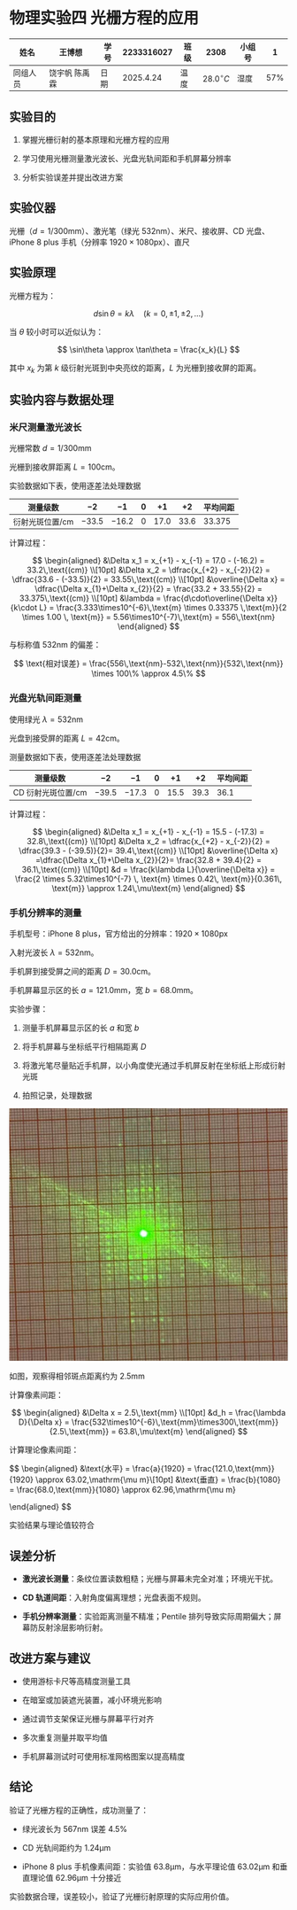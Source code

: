 # 物理实验四 光栅方程的应用

| 姓名   | 王博想     | 学号  | 2233316027 | 班级  | 2308           | 小组号 | 1      |
| ---- | ------- | --- | ---------- | --- | -------------- | --- | ------ |
| 同组人员 | 饶宇帆 陈禹霖 | 日期  | 2025.4.24  | 温度  | $28.0^\circ C$ | 湿度  | $57\%$ |

## 实验目的

1.  掌握光栅衍射的基本原理和光栅方程的应用

2.  学习使用光栅测量激光波长、光盘光轨间距和手机屏幕分辨率

3.  分析实验误差并提出改进方案

## 实验仪器

光栅（$d=1/300\text{mm}$）、激光笔（绿光 $532\text{nm}$）、米尺、接收屏、CD 光盘、iPhone 8 plus 手机（分辨率 $1920\times 1080\text{px}$）、直尺

## 实验原理

光栅方程为：

$$
d\sin\theta = k\lambda \quad (k=0,\pm1,\pm2,...)
$$

当 $\theta$ 较小时可以近似认为：

$$
\sin\theta \approx \tan\theta = \frac{x_k}{L}
$$

其中 $x_{k}$ 为第 $k$ 级衍射光斑到中央亮纹的距离，$L$ 为光栅到接收屏的距离。

## 实验内容与数据处理

### 米尺测量激光波长

光栅常数 $d=1 / 300 \text{mm}$

光栅到接收屏距离 $L=100 \text{cm}$。

实验数据如下表，使用逐差法处理数据

| 测量级数  | $-2$    | $-1$    | $0$   | $+1$   | $+2$   | 平均间距   |
| ----- | ----- | ----- | --- | ---- | ---- | ------ |
| 衍射光斑位置/$\text{cm}$ | $-33.5$ | $-16.2$ | $0$   | $17.0$ | $33.6$ | $33.375$ |

计算过程：

$$
\begin{aligned}
&\Delta x_1 = x_{+1} - x_{-1} = 17.0 - (-16.2) = 33.2\,\text{(cm)} \\[10pt]
&\Delta x_2 = \dfrac{x_{+2} - x_{-2}}{2} = \dfrac{33.6 - (-33.5)}{2} = 33.55\,\text{(cm)} \\[10pt]
&\overline{\Delta x} = \dfrac{\Delta x_{1}+\Delta x_{2}}{2} = \frac{33.2 + 33.55}{2} = 33.375\,\text{(cm)} \\[10pt]
&\lambda = \frac{d\cdot\overline{\Delta x}}{k\cdot L} = \frac{3.333\times10^{-6}\,\text{m} \times 0.33375 \,\text{m}}{2 \times 1.00 \, \text{m}} = 5.56\times10^{-7}\,\text{m} = 556\,\text{nm}
\end{aligned}
$$

与标称值 $532\text{nm}$ 的偏差：

$$
\text{相对误差} = \frac{556\,\text{nm}-532\,\text{nm}}{532\,\text{nm}} \times 100\% \approx 4.5\%
$$

### 光盘光轨间距测量

使用绿光 $\lambda = 532 \text{nm}$

光盘到接受屏的距离 $L=42\text{cm}$。

测量数据如下表，使用逐差法处理数据

| 测量级数 |   $-2$   |   $-1$ |    $0$  |  $+1$  |  $+2$  |  平均间距|
|-|-|-|-|-|-|-|
|CD 衍射光斑位置/$\text{cm}$   | $-39.5$  | $-17.3$|   $0$  | $15.5$   |$39.3$ |    $36.1$|

计算过程： 

$$
\begin{aligned}
&\Delta x_1 = x_{+1} - x_{-1} = 15.5 - (-17.3) = 32.8\,\text{(cm)} \\[10pt]
&\Delta x_2 = \dfrac{x_{+2} - x_{-2}}{2} = \dfrac{39.3 - (-39.5)}{2}= 39.4\,\text{(cm)} \\[10pt]
&\overline{\Delta x} =\dfrac{\Delta x_{1}+\Delta x_{2}}{2}= \frac{32.8 + 39.4}{2} = 36.1\,\text{(cm)} \\[10pt]
&d = \frac{k\lambda L}{\overline{\Delta x}} = \frac{2 \times 5.32\times10^{-7} \, \text{m} \times 0.42\, \text{m}}{0.361\, \text{m}} \approx 1.24\,\mu\text{m}
\end{aligned}
$$

### 手机分辨率的测量

手机型号：iPhone 8 plus，官方给出的分辨率：$1920 \times1080 \text{px}$

入射光波长 $\lambda=532\text{nm}$。

手机屏到接受屏之间的距离 $D=30.0\text{cm}$。

手机屏幕显示区的长 $a=121.0\text{mm}$，宽 $b=68.0\text{mm}$。

实验步骤：

1.  测量手机屏幕显示区的长 $a$ 和宽 $b$

2.  将手机屏幕与坐标纸平行相隔距离 $D$

3.  将激光笔尽量贴近手机屏，以小角度使光通过手机屏反射在坐标纸上形成衍射光斑

4.  拍照记录，处理数据

![手机屏幕衍射光斑示意图](手机分辨率.jpg)

如图，观察得相邻斑点距离约为 $2.5\text{mm}$

计算像素间距：

$$
\begin{aligned}
    &\Delta x = 2.5\,\text{mm} \\[10pt]
    &d_h = \frac{\lambda D}{\Delta x} = \frac{532\times10^{-6}\,\text{mm}\times300\,\text{mm}}{2.5\,\text{mm}} = 63.8\,\mu\text{m}
\end{aligned}
$$

计算理论像素间距：

$$
\begin{aligned}
&\text{水平} = \frac{a}{1920} = \frac{121.0\,\text{mm}}{1920} \approx 63.02\,\mathrm{\mu m}\\[10pt]
&\text{垂直} = \frac{b}{1080} = \frac{68.0\,\text{mm}}{1080} \approx 62.96\,\mathrm{\mu m}

\end{aligned}
$$

实验结果与理论值较符合

## 误差分析

- **激光波长测量**：条纹位置读数粗糙；光栅与屏幕未完全对准；环境光干扰。
    
- **CD 轨道间距**：入射角度偏离理想；光盘表面不规则。
    
- **手机分辨率测量**：实验距离测量不精准；Pentile 排列导致实际周期偏大；屏幕防反射涂层影响衍射。

## 改进方案与建议

- 使用游标卡尺等高精度测量工具
    
- 在暗室或加装遮光装置，减小环境光影响
    
- 通过调节支架保证光栅与屏幕平行对齐
    
- 多次重复测量并取平均值
    
- 手机屏幕测试时可使用标准网格图案以提高精度

## 结论

验证了光栅方程的正确性，成功测量了：

-   绿光波长为 $567\text{nm}$ 误差 $4.5\%$

-   CD 光轨间距约为 $1.24\mathrm{\mu m}$

-   iPhone 8 plus 手机像素间距：实验值 $63.8\mathrm{\mu m}$，与水平理论值 $63.02\mathrm{\mu m}$ 和垂直理论值 $62.96\mathrm{\mu m}$ 十分接近

实验数据合理，误差较小，验证了光栅衍射原理的实际应用价值。
